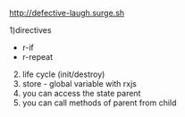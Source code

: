http://defective-laugh.surge.sh
  
1)directives  
- r-if  
- r-repeat  
2) life cycle (init/destroy)  
3) store - global variable with rxjs  
4) you can access the state parent  
5) you can call methods of parent from child  
  